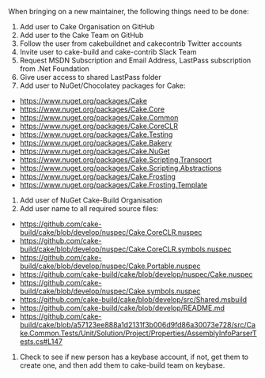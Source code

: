 When bringing on a new maintainer, the following things need to be done:

1. Add user to Cake Organisation on GitHub
1. Add user to the Cake Team on GitHub
1. Follow the user from cakebuildnet and cakecontrib Twitter accounts
1. Invite user to cake-build and cake-contrib Slack Team
1. Request MSDN Subscription and Email Address, LastPass subscription from .Net Foundation
1. Give user access to shared LastPass folder
1. Add user to NuGet/Chocolatey packages for Cake:
  * https://www.nuget.org/packages/Cake
  * https://www.nuget.org/packages/Cake.Core
  * https://www.nuget.org/packages/Cake.Common
  * https://www.nuget.org/packages/Cake.CoreCLR
  * https://www.nuget.org/packages/Cake.Testing
  * https://www.nuget.org/packages/Cake.Bakery
  * https://www.nuget.org/packages/Cake.NuGet
  * https://www.nuget.org/packages/Cake.Scripting.Transport
  * https://www.nuget.org/packages/Cake.Scripting.Abstractions
  * https://www.nuget.org/packages/Cake.Frosting
  * https://www.nuget.org/packages/Cake.Frosting.Template
1. Add user of NuGet Cake-Build Organisation
1. Add user name to all required source files:
  * https://github.com/cake-build/cake/blob/develop/nuspec/Cake.CoreCLR.nuspec
  * https://github.com/cake-build/cake/blob/develop/nuspec/Cake.CoreCLR.symbols.nuspec
  * https://github.com/cake-build/cake/blob/develop/nuspec/Cake.Portable.nuspec
  * https://github.com/cake-build/cake/blob/develop/nuspec/Cake.nuspec
  * https://github.com/cake-build/cake/blob/develop/nuspec/Cake.symbols.nuspec
  * https://github.com/cake-build/cake/blob/develop/src/Shared.msbuild
  * https://github.com/cake-build/cake/blob/develop/README.md
  * https://github.com/cake-build/cake/blob/a57123ee888a1d2131f3b006d9fd86a30073e728/src/Cake.Common.Tests/Unit/Solution/Project/Properties/AssemblyInfoParserTests.cs#L147
1. Check to see if new person has a keybase account, if not, get them to create one, and then add them to cake-build team on keybase.
